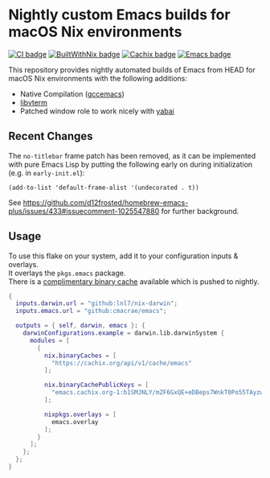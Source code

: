 # Nightly custom Emacs builds for macOS Nix environments
[![CI badge](https://github.com/cmacrae/emacs/actions/workflows/build.yaml/badge.svg)](https://github.com/cmacrae/emacs/actions/workflows/build.yaml)
[![BuiltWithNix badge](https://img.shields.io/badge/Built_With-Nix-5277C3.svg?logo=nixos&labelColor=73C3D5)](https://builtwithnix.org)
[![Cachix badge](https://img.shields.io/badge/Cachix-store-blue.svg?logo=hack-the-box&logoColor=73C3D5)](https://app.cachix.org/cache/emacs)
[![Emacs badge](https://img.shields.io/badge/Emacs-30.0.50-adadad.svg?logo=gnu-emacs&labelColor=9266CC&logoColor=ffffff)](http://git.savannah.gnu.org/cgit/emacs.git/log/)

This repository provides nightly automated builds of Emacs from HEAD for macOS Nix environments with the following additions:
- Native Compilation ([gccemacs](https://www.emacswiki.org/emacs/GccEmacs))
- [libvterm](https://github.com/akermu/emacs-libvterm)
- Patched window role to work nicely with [yabai](https://github.com/koekeishiya/yabai)

## Recent Changes

The `no-titlebar` frame patch has been removed, as it can be implemented with
pure Emacs Lisp by putting the following early on during initialization (e.g. in
`early-init.el`):

```emacs-lisp
(add-to-list 'default-frame-alist '(undecorated . t))
```

See https://github.com/d12frosted/homebrew-emacs-plus/issues/433#issuecomment-1025547880 for further background.

## Usage

To use this flake on your system, add it to your configuration inputs & overlays.  
It overlays the `pkgs.emacs` package.  
There is a [complimentary binary cache](https://app.cachix.org/cache/emacs) available which is pushed to nightly.
```nix
{
  inputs.darwin.url = "github:lnl7/nix-darwin";
  inputs.emacs.url = "github:cmacrae/emacs";

  outputs = { self, darwin, emacs }: {
    darwinConfigurations.example = darwin.lib.darwinSystem {
      modules = [
        {
          nix.binaryCaches = [
            "https://cachix.org/api/v1/cache/emacs"
          ];

          nix.binaryCachePublicKeys = [
            "emacs.cachix.org-1:b1SMJNLY/mZF6GxQE+eDBeps7WnkT0Po55TAyzwOxTY="
          ];

          nixpkgs.overlays = [
            emacs.overlay
          ];
        }
      ];
    };
  };
}
```
